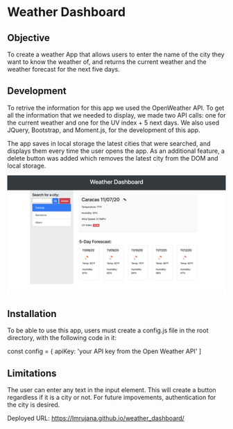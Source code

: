 # Weather Dashboard

## Objective
To create a weather App that allows users to enter the name of the city they want to know the weather of, and returns the current weather and the weather forecast for the next five days.

## Development

To retrive the information for this app we used the OpenWeather API. To get all the information that we needed to display, we made two API calls: one for the current weather and one for the UV index + 5 next days. We also used JQuery, Bootstrap, and Moment.js, for the development of this app.

The app saves in local storage the latest cities that were searched, and displays them every time the user opens the app. As an additional feature, a delete button was added which removes the latest city from the DOM and local storage.

![Weather App Screenshot](images/Weather-App.png)

## Installation 
To be able to use this app, users must create a config.js file in the root directory, with the following code in it:

const config = {
  apiKey: 'your API key from the Open Weather API'
]

## Limitations
The user can enter any text in the input element. This will create a button regardless if it is a city or not. For future impovements, authentication for the city is desired.

Deployed URL: https://lmrujana.github.io/weather_dashboard/
